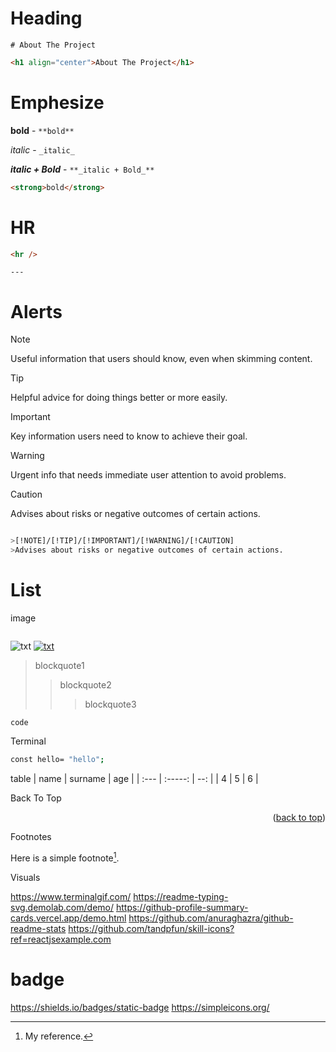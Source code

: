 # Heading

`# About The Project`

```html
<h1 align="center">About The Project</h1>
```

# Emphesize

**bold** - `**bold**`

_italic_ - `_italic_`

**_italic + Bold_** - `**_italic + Bold_**`

```html
<strong>bold</strong>
```

# HR

```html
<hr />
```

`---`

# Alerts

> [!NOTE]
> Useful information that users should know, even when skimming content.

> [!TIP]
> Helpful advice for doing things better or more easily.

> [!IMPORTANT]
> Key information users need to know to achieve their goal.

> [!WARNING]
> Urgent info that needs immediate user attention to avoid problems.

> [!CAUTION]
> Advises about risks or negative outcomes of certain actions.

```sh

>[!NOTE]/[!TIP]/[!IMPORTANT]/[!WARNING]/[!CAUTION]
>Advises about risks or negative outcomes of certain actions.

```

# List

<!-- - item -->
<!-- - item -->

<!-- 1. item 1 -->
<!-- 2. item 2 -->

<!----------------------------------- Link -------------------------------->
<!-- [hi](link) -->
<!-- <https://www.markdownguide.org> -->
<!-- <fake@example.com> -->

image

 <p align="center"><img src=""></p>

![txt](src "title")
[![txt](src "title")](link)

> blockquote1
>
> > blockquote2
> >
> > > blockquote3

`code`

Terminal

```sh
const hello= "hello";
```

table
| name | surname | age |
| :--- | :-----: | --: |
| 4 | 5 | 6 |

Back To Top
<a name="readme-top"></a>

<p align="right">(<a href="#readme-top">back to top</a>)</p>

Footnotes

Here is a simple footnote[^1].
[^1]: My reference.

Visuals

https://www.terminalgif.com/
https://readme-typing-svg.demolab.com/demo/
https://github-profile-summary-cards.vercel.app/demo.html
https://github.com/anuraghazra/github-readme-stats
https://github.com/tandpfun/skill-icons?ref=reactjsexample.com

# badge

https://shields.io/badges/static-badge
https://simpleicons.org/
